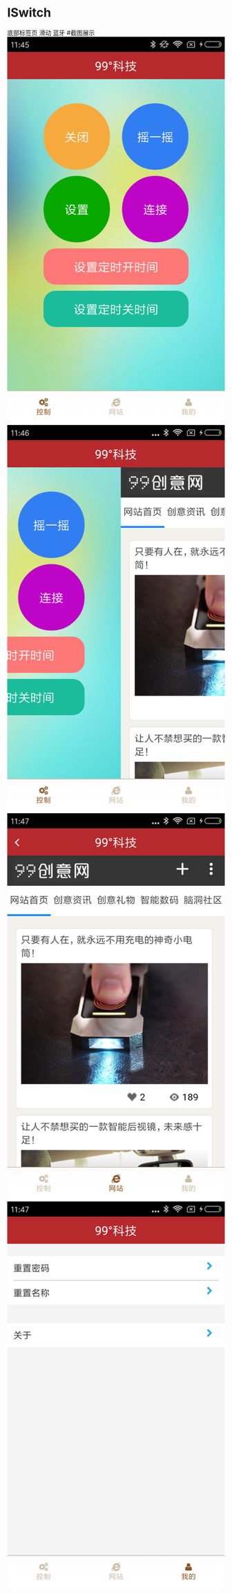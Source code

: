 # ISwitch
底部标签页  滑动  蓝牙
#截图展示
![image](https://github.com/zhongshan365/ISwitch/blob/master/makedownPicture/tab1.png)![image](https://github.com/zhongshan365/ISwitch/blob/master/makedownPicture/slide.png)
![image](https://github.com/zhongshan365/ISwitch/blob/master/makedownPicture/tab2.png)![image](https://github.com/zhongshan365/ISwitch/blob/master/makedownPicture/tab3.png)
